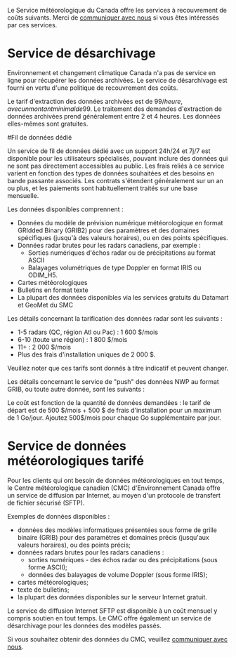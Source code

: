 Le Service météorologique du Canada offre les services à recouvrement de coûts suivants. Merci de [communiquer avec nous](http://www.meteo.gc.ca/mainmenu/contact_us_f.html) si vous êtes intéressés par ces services.

# Service de désarchivage

Environnement et changement climatique Canada n'a pas de service en ligne pour récupérer les données archivées. Le service de désarchivage est fourni en vertu d'une politique de recouvrement des coûts.

Le tarif d'extraction des données archivées est de 99$/heure, avec un montant minimal de 99$. Le traitement des demandes d'extraction de données archivées prend généralement entre 2 et 4 heures. Les données elles-mêmes sont gratuites.

#Fil de données dédié

Un service de fil de données dédié avec un support 24h/24 et 7j/7 est disponible pour les utilisateurs spécialisés, pouvant inclure des données qui ne sont pas directement accessibles au public. Les frais reliés à ce service varient en fonction des types de données souhaitées et des besoins en bande passante associés. Les contrats s'étendent généralement sur un an ou plus, et les paiements sont habituellement traités sur une base mensuelle.

Les données disponibles comprennent :

* Données du modèle de prévision numérique météorologique en format GRIdded Binary (GRIB2) pour des paramètres et des domaines spécifiques (jusqu'à des valeurs horaires), ou en des points spécifiques.
* Données radar brutes pour les radars canadiens, par exemple :
   * Sorties numériques d'échos radar ou de précipitations au format ASCII
   * Balayages volumétriques de type Doppler en format IRIS ou ODIM_H5.
* Cartes météorologiques
* Bulletins en format texte
* La plupart des données disponibles via les services gratuits du Datamart et GeoMet du SMC

Les détails concernant la tarification des données radar sont les suivants :

* 1-5 radars (QC, région Atl ou Pac) : 1 600 $/mois
* 6-10 (toute une région) : 1 800 $/mois
* 11+ : 2 000 $/mois
* Plus des frais d'installation uniques de 2 000 $.

Veuillez noter que ces tarifs sont donnés à titre indicatif et peuvent changer.

Les détails concernant le service de "push" des données NWP au format GRIB, ou toute autre donnée, sont les suivants :

Le coût est fonction de la quantité de données demandées : le tarif de départ est de 500 $/mois + 500 $ de frais d'installation pour un maximum de 1 Go/jour. Ajoutez 500$/mois pour chaque Go supplémentaire par jour.








# Service de données météorologiques tarifé

Pour les clients qui ont besoin de données météorologiques en tout temps, le Centre météorologique canadien (CMC) d'Environnement Canada offre un service de diffusion par Internet, au moyen d'un protocole de transfert de fichier sécurisé (SFTP).

Exemples de données disponibles :

* données des modèles informatiques présentées sous forme de grille binaire (GRIB) pour des paramètres et domaines précis (jusqu'aux valeurs horaires), ou des points précis;
* données radars brutes pour les radars canadiens :
  * sorties numériques - des échos radar ou des précipitations (sous forme ASCII);
  * données des balayages de volume Doppler (sous forme IRIS);
* cartes météorologiques;
* texte de bulletins;
* la plupart des données disponibles sur le serveur Internet gratuit.

Le service de diffusion Internet SFTP est disponible à un coût mensuel y compris soutien en tout temps. Le CMC offre également un service de désarchivage pour les données des modèles passés.

Si vous souhaitez obtenir des données du CMC, veuillez [communiquer avec nous](http://www.meteo.gc.ca/mainmenu/contact_us_f.html).
